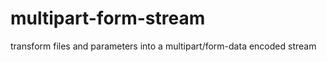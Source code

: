 multipart-form-stream
=====================

transform files and parameters into a multipart/form-data encoded stream